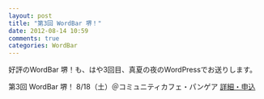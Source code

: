 ```yaml
---
layout: post
title: "第3回 WordBar 堺！"
date: 2012-08-14 10:59
comments: true
categories: WordBar
---
```

好評のWordBar 堺！も、はや3回目、真夏の夜のWordPressでお送りします。

第3回 WordBar 堺！
8/18（土）＠コミュニティカフェ・パンゲア
[詳細・申込](http://www.zusaar.com/event/356055)


